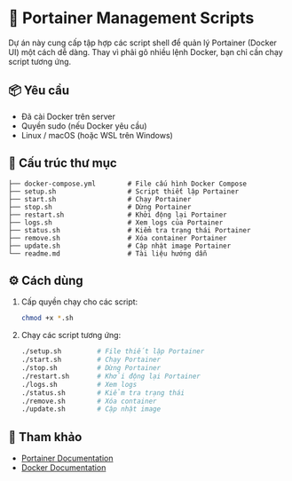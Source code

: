 # 🚀 Portainer Management Scripts

Dự án này cung cấp tập hợp các script shell để quản lý Portainer (Docker UI) một cách dễ dàng. Thay vì phải gõ nhiều lệnh Docker, bạn chỉ cần chạy script tương ứng.

## 📦 Yêu cầu
- Đã cài Docker trên server
- Quyền sudo (nếu Docker yêu cầu)
- Linux / macOS (hoặc WSL trên Windows)

## 📂 Cấu trúc thư mục
```
├── docker-compose.yml        # File cấu hình Docker Compose
├── setup.sh                  # Script thiết lập Portainer
├── start.sh                  # Chạy Portainer
├── stop.sh                   # Dừng Portainer
├── restart.sh                # Khởi động lại Portainer
├── logs.sh                   # Xem logs của Portainer
├── status.sh                 # Kiểm tra trạng thái Portainer
├── remove.sh                 # Xóa container Portainer
├── update.sh                 # Cập nhật image Portainer
└── readme.md                 # Tài liệu hướng dẫn
```

## ⚙️ Cách dùng
1. Cấp quyền chạy cho các script:
   ```bash
   chmod +x *.sh
   ```

2. Chạy các script tương ứng:
   ```bash
   ./setup.sh         # File thiết lập Portainer
   ./start.sh         # Chạy Portainer
   ./stop.sh          # Dừng Portainer
   ./restart.sh       # Khởi động lại Portainer
   ./logs.sh          # Xem logs
   ./status.sh        # Kiểm tra trạng thái
   ./remove.sh        # Xóa container
   ./update.sh        # Cập nhật image
   ```

## 📖 Tham khảo
- [Portainer Documentation](https://docs.portainer.io/)
- [Docker Documentation](https://docs.docker.com/)
